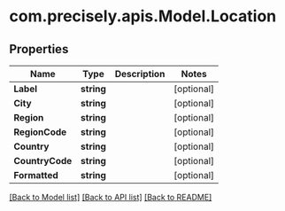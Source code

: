 # com.precisely.apis.Model.Location
## Properties

Name | Type | Description | Notes
------------ | ------------- | ------------- | -------------
**Label** | **string** |  | [optional] 
**City** | **string** |  | [optional] 
**Region** | **string** |  | [optional] 
**RegionCode** | **string** |  | [optional] 
**Country** | **string** |  | [optional] 
**CountryCode** | **string** |  | [optional] 
**Formatted** | **string** |  | [optional] 

[[Back to Model list]](../README.md#documentation-for-models) [[Back to API list]](../README.md#documentation-for-api-endpoints) [[Back to README]](../README.md)

